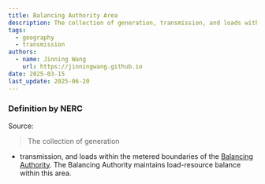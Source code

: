 ```yaml
---
title: Balancing Authority Area
description: The collection of generation, transmission, and loads within the metered boundaries of the Balancing Authority.
tags:
  - geography
  - transmission
authors:
  - name: Jinning Wang
    url: https://jinningwang.github.io
date: 2025-03-15
last_update: 2025-06-20
---
```


### Definition by NERC

Source: <d-cite key="nerc2024glossary"></d-cite>

> The collection of generation

- transmission, and loads within the metered boundaries of the [Balancing Authority](/wiki/balancing-authority). The Balancing Authority maintains load-resource balance within this area.

